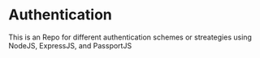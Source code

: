 # Authentication
This is an Repo for different authentication schemes or streategies using NodeJS, ExpressJS, and PassportJS
